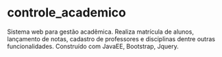# controle_academico
Sistema web para gestão acadêmica. Realiza matrícula de alunos, lançamento de notas, cadastro de professores e disciplinas dentre outras funcionalidades. Construído com JavaEE, Bootstrap, Jquery.
